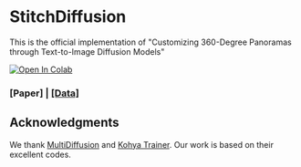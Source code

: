 # StitchDiffusion
This is the official implementation of "Customizing 360-Degree Panoramas through Text-to-Image Diffusion Models"

<a target="_blank" href="https://colab.research.google.com/github/littlewhitesea/StitchDiffusion/blob/main/StitchDiffusion_360_Panorama.ipynb">
  <img src="https://colab.research.google.com/assets/colab-badge.svg" alt="Open In Colab"/>
</a>

### [Paper] | [[Data]](https://drive.google.com/file/d/1Iq1cRqhggrf8zWf4fHwf2hxkpNVw4kdF/view?usp=drive_link)

## Acknowledgments
We thank [MultiDiffusion](https://github.com/omerbt/MultiDiffusion) and [Kohya Trainer](https://github.com/Linaqruf/kohya-trainer). Our work is based on their excellent codes.
